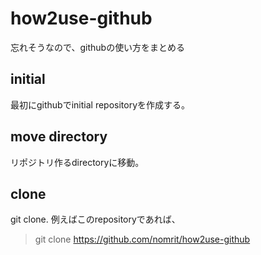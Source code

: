 # how2use-github
忘れそうなので、githubの使い方をまとめる

## initial

最初にgithubでinitial repositoryを作成する。

## move directory

リポジトリ作るdirectoryに移動。

## clone

git clone.
例えばこのrepositoryであれば、

> git clone https://github.com/nomrit/how2use-github



